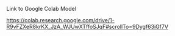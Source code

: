 Link to Google Colab Model

https://colab.research.google.com/drive/1-R9vFZXeR8krKX_JzA_WJUwXTffoSJqF#scrollTo=9Dygf63iGf7V
